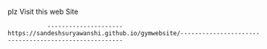 
   plz Visit this web Site
     
               ---------------------https://sandeshsuryawanshi.github.io/gymwebsite/------------------------------------------------------
